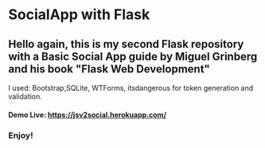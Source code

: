 # SocialApp with Flask

## Hello again, this is my second Flask repository with a Basic Social App guide by Miguel Grinberg and his book "Flask Web Development"

I used: Bootstrap,SQLite, WTForms, itsdangerous for token generation and validation.

#### Demo Live: https://jsv2social.herokuapp.com/

### Enjoy!
